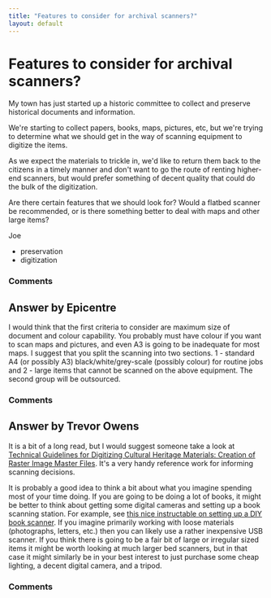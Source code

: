 ```yaml
---
title: "Features to consider for archival scanners?"
layout: default
---
```

Features to consider for archival scanners?
=====================
My town has just started up a historic committee to collect and preserve
historical documents and information.

We're starting to collect papers, books, maps, pictures, etc, but we're
trying to determine what we should get in the way of scanning equipment
to digitize the items.

As we expect the materials to trickle in, we'd like to return them back
to the citizens in a timely manner and don't want to go the route of
renting higher-end scanners, but would prefer something of decent
quality that could do the bulk of the digitization.

Are there certain features that we should look for? Would a flatbed
scanner be recommended, or is there something better to deal with maps
and other large items?

Joe

<ul class="tags"><li class="tag">preservation</li><li class="tag">digitization</li></ul>

### Comments ###


Answer by Epicentre
----------------
I would think that the first criteria to consider are maximum size of
document and colour capability. You probably must have colour if you
want to scan maps and pictures, and even A3 is going to be inadequate
for most maps. I suggest that you split the scanning into two sections.
1 - standard A4 (or possibly A3) black/white/grey-scale (possibly
colour) for routine jobs and 2 - large items that cannot be scanned on
the above equipment. The second group will be outsourced.

### Comments ###

Answer by Trevor Owens
----------------
It is a bit of a long read, but I would suggest someone take a look at
[Technical Guidelines for Digitizing Cultural Heritage Materials:
Creation of Raster Image Master
Files](http://www.digitizationguidelines.gov/guidelines/FADGI_Still_Image-Tech_Guidelines_2010-08-24.pdf).
It's a very handy reference work for informing scanning decisions.

It is probably a good idea to think a bit about what you imagine
spending most of your time doing. If you are going to be doing a lot of
books, it might be better to think about getting some digital cameras
and setting up a book scanning station. For example, see [this nice
instructable on setting up a DIY book
scanner](http://www.instructables.com/id/DIY-High-Speed-Book-Scanner-from-Trash-and-Cheap-C/).
If you imagine primarily working with loose materials (photographs,
letters, etc.) then you can likely use a rather inexpensive USB scanner.
If you think there is going to be a fair bit of large or irregular sized
items it might be worth looking at much larger bed scanners, but in that
case it might similarly be in your best interest to just purchase some
cheap lighting, a decent digital camera, and a tripod.

### Comments ###


